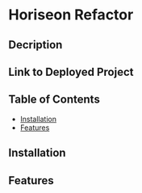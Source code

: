 # Horiseon Refactor

## Decription


## Link to Deployed Project


## Table of Contents
* [Installation](#installation)
* [Features](#features)

## Installation


## Features
